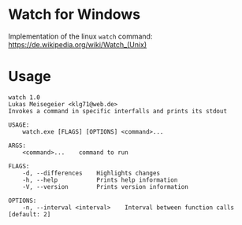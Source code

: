 # Watch for Windows
Implementation of the linux `watch` command: https://de.wikipedia.org/wiki/Watch_(Unix)

# Usage
```
watch 1.0
Lukas Meisegeier <klg71@web.de>
Invokes a command in specific interfalls and prints its stdout

USAGE:
    watch.exe [FLAGS] [OPTIONS] <command>...

ARGS:
    <command>...    command to run

FLAGS:
    -d, --differences    Highlights changes
    -h, --help           Prints help information
    -V, --version        Prints version information

OPTIONS:
    -n, --interval <interval>    Interval between function calls [default: 2]
```

